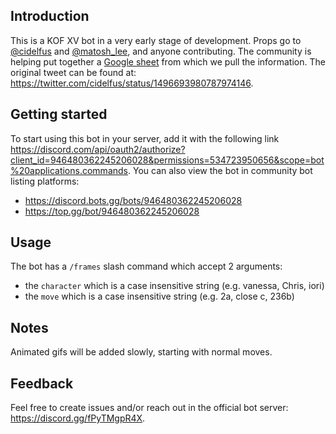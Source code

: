 ## Introduction
This is a KOF XV bot in a very early stage of development. Props go to [@cidelfus](https://twitter.com/cidelfus) and [@matosh_lee](https://twitter.com/matosh_lee), and anyone contributing. The community is helping put together a [Google sheet](https://docs.google.com/spreadsheets/d/1uPQlyMB8pJhCILH0BYZNhJAO2cNq0aEZt_ifYQ6-uiI/edit#gid=852551400) from which we pull the information. The original tweet can be found at: https://twitter.com/cidelfus/status/1496693980787974146.

## Getting started
To start using this bot in your server, add it with the following link https://discord.com/api/oauth2/authorize?client_id=946480362245206028&permissions=534723950656&scope=bot%20applications.commands. You can also view the bot in community bot listing platforms:
 - https://discord.bots.gg/bots/946480362245206028
 - https://top.gg/bot/946480362245206028

## Usage
The bot has a `/frames` slash command which accept 2 arguments:
- the `character` which is a case insensitive string (e.g. vanessa, Chris, iori)
- the `move` which is a case insensitive string (e.g. 2a, close c, 236b)

## Notes
Animated gifs will be added slowly, starting with normal moves.

## Feedback
Feel free to create issues and/or reach out in the official bot server: https://discord.gg/fPyTMgpR4X.
